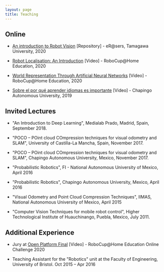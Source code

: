 ```yaml
---
layout: page
title: Teaching
---
```


## Online

* [An introduction to Robot Vision](https://gitlab.com/trcp/introvision) [Repository] - eR@sers, Tamagawa University, 2020

* [Robot Localisation: An Introduction](https://www.youtube.com/watch?v=tN8hYm4ip2s) [Video] - RoboCup@Home Education, 2020

* [World Representation Through Artificial Neural Networks](https://www.youtube.com/watch?v=d-Wwbdve730) [Video] - RoboCup@Home Education, 2020

* [Sobre el por qué aprender idiomas es importante](https://bit.ly/2VMhaVz) [Video] - Chapingo Autonomous University, 2019


## Invited Lectures

- "An Introduction to Deep Learning", Medialab Prado, Madrid, Spain, September 2018.

- "POCO – POint cloud COmpression techniques for visual odometry and SLAM", University of Castilla-La Mancha, Spain, November 2017.

- "POCO – POint cloud COmpression techniques for visual odometry and SLAM", Chapingo Autonomous University, Mexico, November 2017.

- "Probabilistic Robotics", FI - National Autonomous University of Mexico, April 2016

- "Probabilistic Robotics", Chapingo Autonomous University, Mexico, April 2016

- "Visual Odometry and Point Cloud Compression Techniques", IIMAS, National Autonomous University of Mexico, April 2015

- "Computer Vision Techniques for mobile robot control", Higher Technological Institute of Huauchinango, Puebla, Mexico, July 2011.


## Additional Experience

- Jury at [Open Platform Final](https://www.youtube.com/watch?v=gtMvxs3KXCI) [Video] -  RoboCup@Home Education Online Challenge 2020

- Teaching Assistant for the "Robotics" unit at the Faculty of Engineering, University of Bristol. Oct 2015 – Apr 2016
